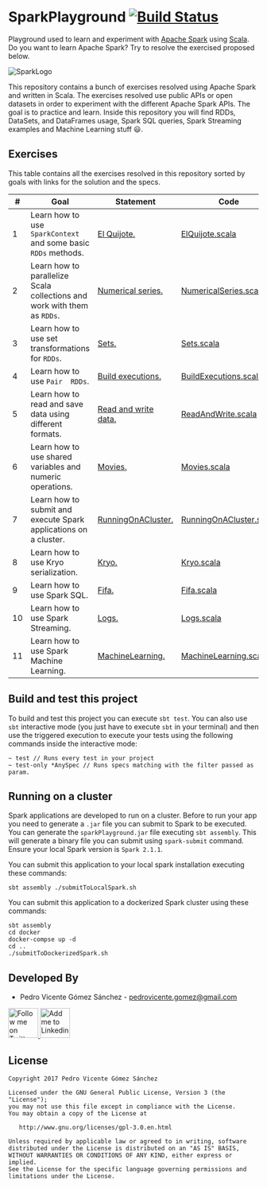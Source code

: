 # SparkPlayground [![Build Status](https://travis-ci.org/pedrovgs/SparkPlayground.svg?branch=master)](https://travis-ci.org/pedrovgs/SparkPlayground)

Playground used to learn and experiment with [Apache Spark](https://spark.apache.org/) using [Scala](https://www.scala-lang.org/). Do you want to learn Apache Spark? Try to resolve the exercised proposed below.

![SparkLogo](./art/sparkLogo.png)

This repository contains a bunch of exercises resolved using Apache Spark and written in Scala. The exercises resolved use public APIs or open datasets in order to experiment with the different Apache Spark APIs. The goal is to practice and learn. Inside this repository you will find RDDs, DataSets, and DataFrames usage, Spark SQL queries, Spark Streaming examples and Machine Learning stuff :smiley:.

## Exercises

This table contains all the exercises resolved in this repository sorted by goals with links for the solution and the specs.

| # | Goal | Statement | Code | Tests |
| - | ---- | --------- | ---- | ----- |
| 1 | Learn how to use ``SparkContext`` and some basic ``RDDs`` methods. | [El Quijote.](./statements/EL_QUIJOTE.md) | [ElQuijote.scala](./src/main/scala/com/github/pedrovgs/sparkplayground/exercise1/ElQuijote.scala) | [ElQuijoteSpec.scala](./src/test/scala/com/github/pedrovgs/sparkplayground/exercise1/ElQuijoteSpec.scala) |
| 2 | Learn how to parallelize Scala collections and work with them as ``RDDs``. | [Numerical series.](./statements/NUMERICAL_SERIES.md) | [NumericalSeries.scala](./src/main/scala/com/github/pedrovgs/sparkplayground/exercise2/NumericalSeries.scala) | [NumericalSeriesSpec.scala](./src/test/scala/com/github/pedrovgs/sparkplayground/exercise1/NumericalSeriesSpec.scala) |
| 3 | Learn how to use set transformations for ``RDDs``. | [Sets.](./statements/SETS.md) | [Sets.scala](./src/main/scala/com/github/pedrovgs/sparkplayground/exercise3/Sets.scala) | [SetsSpec.scala](./src/test/scala/com/github/pedrovgs/sparkplayground/exercise3/SetsSpec.scala) |
| 4 | Learn how to use ``Pair  RDDs``. | [Build executions.](./statements/BUILD_EXECUTIONS.md) | [BuildExecutions.scala](./src/main/scala/com/github/pedrovgs/sparkplayground/exercise4/BuildExecutions.scala) | [BuildExecutionsSpec.scala](./src/test/scala/com/github/pedrovgs/sparkplayground/exercise4/BuildExecutionsSpec.scala) |
| 5 | Learn how to read and save data using different formats. | [Read and write data.](./statements/READ_AND_WRITE_DATA.md) | [ReadAndWrite.scala](./src/main/scala/com/github/pedrovgs/sparkplayground/exercise5/ReadAndWrite.scala) | [ReadAndWriteSpec.scala](./src/test/scala/com/github/pedrovgs/sparkplayground/exercise5/ReadAndWriteSpec.scala) |
| 6 | Learn how to use shared variables and numeric operations. | [Movies.](./statements/MOVIES.md) | [Movies.scala](./src/main/scala/com/github/pedrovgs/sparkplayground/exercise6/Movies.scala) | [MoviesSpec.scala](./src/test/scala/com/github/pedrovgs/sparkplayground/exercise6/MoviesSpec.scala) |
| 7 | Learn how to submit and execute Spark applications on a cluster. | [RunningOnACluster.](./statements/RUNNING_ON_A_CLUSTER.md) | [RunningOnACluster.scala](./src/main/scala/com/github/pedrovgs/sparkplayground/exercise7/RunningOnACluster.scala) | - |
| 8 | Learn how to use Kryo serialization. | [Kryo.](./statements/KRYO.md) | [Kryo.scala](./src/main/scala/com/github/pedrovgs/sparkplayground/exercise8/Kryo.scala) | [KryoSpec.scala](./src/test/scala/com/github/pedrovgs/sparkplayground/exercise8/KryoSpec.scala) |
| 9 | Learn how to use Spark SQL. | [Fifa.](./statements/FIFA.md) | [Fifa.scala](./src/main/scala/com/github/pedrovgs/sparkplayground/exercise9/Fifa.scala) | [FifaSpec.scala](./src/test/scala/com/github/pedrovgs/sparkplayground/exercise9/FifaSpec.scala) |
| 10 | Learn how to use Spark Streaming. | [Logs.](./statements/LOGS.md) | [Logs.scala](./src/main/scala/com/github/pedrovgs/sparkplayground/exercise10/Logs.scala) | - |
| 11 | Learn how to use Spark Machine Learning. | [MachineLearning.](./statements/MACHINE_LEARNING.md) | [MachineLearning.scala](./src/main/scala/com/github/pedrovgs/sparkplayground/exercise11/MachineLearning.scala) | - |

## Build and test this project

To build and test this project you can execute ``sbt test``. You can also use ``sbt`` interactive mode (you just have to execute ``sbt`` in your terminal) and then use the triggered execution to execute your tests using the following commands inside the interactive mode:

```
~ test // Runs every test in your project
~ test-only *AnySpec // Runs specs matching with the filter passed as param.
``` 

## Running on a cluster

Spark applications are developed to run on a cluster. Before to run your app you need to generate a ``.jar`` file you can submit to Spark to be executed. You can generate the ``sparkPlayground.jar`` file executing ``sbt assembly``. This will generate a binary file you can submit using ``spark-submit`` command. Ensure your local Spark version is ``Spark 2.1.1``. 

You can submit this application to your local spark installation executing these commands:

``
sbt assembly
./submitToLocalSpark.sh
``

You can submit this application to a dockerized Spark cluster using these commands:

```
sbt assembly
cd docker
docker-compse up -d
cd ..
./submitToDockerizedSpark.sh
```


Developed By
------------

* Pedro Vicente Gómez Sánchez - <pedrovicente.gomez@gmail.com>

<a href="https://twitter.com/pedro_g_s">
  <img alt="Follow me on Twitter" src="https://image.freepik.com/iconos-gratis/twitter-logo_318-40209.jpg" height="60" width="60"/>
</a>
<a href="https://es.linkedin.com/in/pedrovgs">
  <img alt="Add me to Linkedin" src="https://image.freepik.com/iconos-gratis/boton-del-logotipo-linkedin_318-84979.png" height="60" width="60"/>
</a>

License
-------

    Copyright 2017 Pedro Vicente Gómez Sánchez

    Licensed under the GNU General Public License, Version 3 (the "License");
    you may not use this file except in compliance with the License.
    You may obtain a copy of the License at

       http://www.gnu.org/licenses/gpl-3.0.en.html

    Unless required by applicable law or agreed to in writing, software
    distributed under the License is distributed on an "AS IS" BASIS,
    WITHOUT WARRANTIES OR CONDITIONS OF ANY KIND, either express or implied.
    See the License for the specific language governing permissions and
    limitations under the License.

